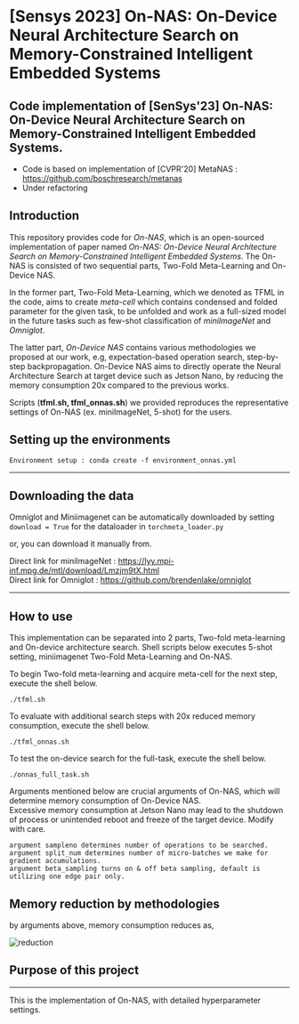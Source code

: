 # [Sensys 2023] On-NAS: On-Device Neural Architecture Search on Memory-Constrained Intelligent Embedded Systems


## Code implementation of  [SenSys'23] On-NAS: On-Device Neural Architecture Search on Memory-Constrained Intelligent Embedded Systems.


* Code is based on implementation of [CVPR'20] MetaNAS : https://github.com/boschresearch/metanas
* Under refactoring

## Introduction

This repository provides code for *On-NAS*, which is an open-sourced implementation of paper named *On-NAS: On-Device Neural Architecture Search on Memory-Constrained Intelligent Embedded Systems*. 
The On-NAS is consisted of two sequential parts, Two-Fold Meta-Learning and On-Device NAS. 

In the former part, Two-Fold Meta-Learning, which we denoted as TFML in the code, aims to create *meta-cell* which contains condensed and folded parameter for the given task,
to be unfolded and work as a full-sized model in the future tasks such as few-shot classification of *miniImageNet* and *Omniglot*. 

The latter part, *On-Device NAS* contains various methodologies we proposed at our work, e.g, expectation-based operation search, step-by-step backpropagation. 
On-Device NAS aims to directly operate the Neural Architecture Search at target device such as Jetson Nano, by reducing the memory consumption 20x compared to the previous works.

Scripts (**tfml.sh, tfml_onnas.sh**)  we provided reproduces the representative settings of On-NAS (ex. miniImageNet, 5-shot)  for the users.



## Setting up the environments
```
Environment setup : conda create -f environment_onnas.yml
```

---
## Downloading the data 


Omniglot and Miniimagenet can be automatically downloaded by setting
```download = True``` for the dataloader in ```torchmeta_loader.py```

or, you can download it manually from. 

Direct link for miniImageNet : https://lyy.mpi-inf.mpg.de/mtl/download/Lmzjm9tX.html \
Direct link for Omniglot : https://github.com/brendenlake/omniglot




---


## How to use

This implementation can be separated into 2 parts, Two-fold meta-learning and On-device architecture search. 
Shell scripts below executes 5-shot setting, miniimagenet Two-Fold Meta-Learning and On-NAS. 

To begin Two-fold meta-learning and acquire meta-cell for the next step, execute the shell below.

```
./tfml.sh
```

To evaluate with additional search steps with 20x reduced memory consumption, execute the shell below.

```
./tfml_onnas.sh
```

To test the on-device search for the full-task, execute the shell below.

```
./onnas_full_task.sh
```



Arguments mentioned below are crucial arguments of On-NAS, which will determine memory consumption of On-Device NAS. \
Excessive memory consumption at Jetson Nano may lead to the shutdown of process or unintended reboot and freeze of the target device. Modify with care. 
```
argument sampleno determines number of operations to be searched.
argument split_num determines number of micro-batches we make for gradient accumulations.
argument beta_sampling turns on & off beta sampling, default is utilizing one edge pair only.
```

## Memory reduction by methodologies
by arguments above, memory consumption reduces as,

![reduction](https://github.com/sensys364/OnNAS/blob/master/images/reduction.png)






## Purpose of this project
---
This is the implementation of On-NAS, with detailed hyperparameter settings. 






